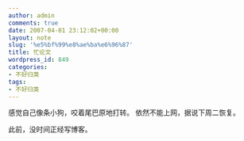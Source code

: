 ```yaml
---
author: admin
comments: true
date: 2007-04-01 23:12:02+00:00
layout: note
slug: '%e5%bf%99%e8%ae%ba%e6%96%87'
title: 忙论文
wordpress_id: 849
categories:
- 不好归类
tags:
- 不好归类
---
```


感觉自己像条小狗，咬着尾巴原地打转。
依然不能上网，据说下周二恢复。

此前，没时间正经写博客。
